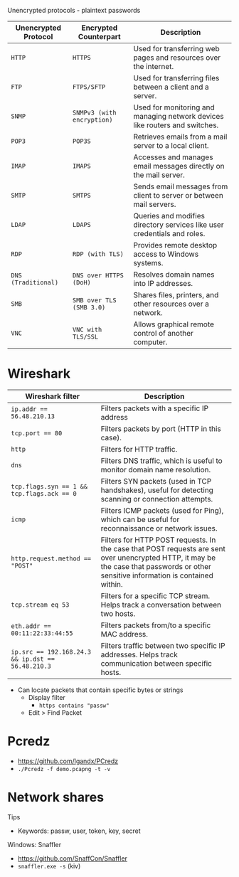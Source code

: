Unencrypted protocols - plaintext passwords

|Unencrypted Protocol|Encrypted Counterpart|Description|
|---|---|---|
|`HTTP`|`HTTPS`|Used for transferring web pages and resources over the internet.|
|`FTP`|`FTPS/SFTP`|Used for transferring files between a client and a server.|
|`SNMP`|`SNMPv3 (with encryption)`|Used for monitoring and managing network devices like routers and switches.|
|`POP3`|`POP3S`|Retrieves emails from a mail server to a local client.|
|`IMAP`|`IMAPS`|Accesses and manages email messages directly on the mail server.|
|`SMTP`|`SMTPS`|Sends email messages from client to server or between mail servers.|
|`LDAP`|`LDAPS`|Queries and modifies directory services like user credentials and roles.|
|`RDP`|`RDP (with TLS)`|Provides remote desktop access to Windows systems.|
|`DNS (Traditional)`|`DNS over HTTPS (DoH)`|Resolves domain names into IP addresses.|
|`SMB`|`SMB over TLS (SMB 3.0)`|Shares files, printers, and other resources over a network.|
|`VNC`|`VNC with TLS/SSL`|Allows graphical remote control of another computer.|
# Wireshark

|Wireshark filter|Description|
|---|---|
|`ip.addr == 56.48.210.13`|Filters packets with a specific IP address|
|`tcp.port == 80`|Filters packets by port (HTTP in this case).|
|`http`|Filters for HTTP traffic.|
|`dns`|Filters DNS traffic, which is useful to monitor domain name resolution.|
|`tcp.flags.syn == 1 && tcp.flags.ack == 0`|Filters SYN packets (used in TCP handshakes), useful for detecting scanning or connection attempts.|
|`icmp`|Filters ICMP packets (used for Ping), which can be useful for reconnaissance or network issues.|
|`http.request.method == "POST"`|Filters for HTTP POST requests. In the case that POST requests are sent over unencrypted HTTP, it may be the case that passwords or other sensitive information is contained within.|
|`tcp.stream eq 53`|Filters for a specific TCP stream. Helps track a conversation between two hosts.|
|`eth.addr == 00:11:22:33:44:55`|Filters packets from/to a specific MAC address.|
|`ip.src == 192.168.24.3 && ip.dst == 56.48.210.3`|Filters traffic between two specific IP addresses. Helps track communication between specific hosts.|

- Can locate packets that contain specific bytes or strings
	- Display filter
		- `https contains "passw"`
	- Edit > Find Packet 

# Pcredz
- https://github.com/lgandx/PCredz
- `./Pcredz -f demo.pcapng -t -v`

# Network shares
Tips
- Keywords: passw, user, token, key, secret

Windows:
Snaffler
- https://github.com/SnaffCon/Snaffler
- `snaffler.exe -s`
(kiv)